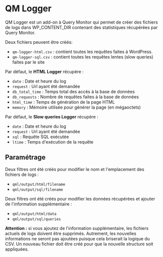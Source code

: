 # QM Logger
QM Logger est un add-on à Query Monitor qui permet de créer des fichiers de logs dans WP_CONTENT_DIR contenant des statistiques récupérées par Query Monitor.

Deux fichiers peuvent être créés:

- `qm-logger-html.csv` : contient toutes les requêtes faites à WordPress.
- `qm-logger-sql.csv`  : contient toutes les requêtes lentes (slow queries) faites par le site

Par défaut, le **HTML Logger** récupère :

- `date` : Date et heure du log
- `request` : Url ayant été demandée
- `db_total_time` : Temps total des accès à la base de données
- `db_requests` : Nombre de requêtes faites à la base de données
- `html_time` : Temps de génération de la page HTML
- `memory` : Mémoire utilisée pour générer la page (en mégaoctets)

Par défaut, le **Slow queries Logger** récupère :

- `date` : Date et heure du log
- `request` : Url ayant été demandée
- `sql` : Requête SQL exécutée
- `ltime` : Temps d'exécution de la requête


## Paramétrage

Deux filtres ont été créés pour modifier le nom et l'emplacement des fichiers de logs :

- `qml/output/html/filename`
- `qml/output/sql/filename`

Deux filtres ont été créés pour modifier les données récupérées et ajouter de l'information supplémentaire :

- `qml/output/html/data`
- `qml/output/sql/queries`

**Attention :** si vous ajoutez de l'information supplémentaire, les fichiers actuels de logs doivent être supprimés. Autrement, 
les nouvelles informations ne seront pas ajoutées puisque cela briserait la logique du CSV. Un nouveau fichier doit être créé
pour que la nouvelle structure soit appliquées.
